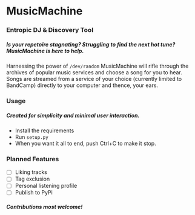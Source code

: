 # MusicMachine
### Entropic DJ & Discovery Tool
##### Is your repetoire stagnating? Struggling to find the next hot tune? MusicMachine is here to help.

Harnessing the power of `/dev/random` MusicMachine will rifle through the archives of popular music services and choose a song for you to hear.  Songs are streamed from a service of your choice (currently limited to BandCamp) directly to your computer and thence, your ears.

### Usage
##### Created for simplicity and minimal user interaction.
- Install the requirements
- Run `setup.py`
- When you want it all to end, push Ctrl+C to make it stop.

### Planned Features
- [ ] Liking tracks
- [ ] Tag exclusion
- [ ] Personal listening profile
- [ ] Publish to PyPi

##### Contributions most welcome!

